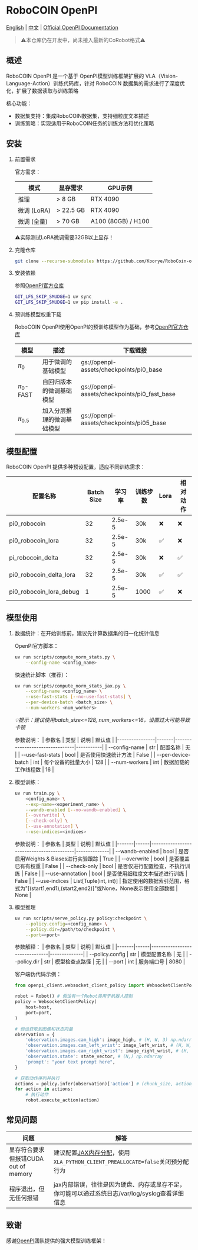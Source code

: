 # RoboCOIN OpenPI

[English](README.md) | [中文](README_zh-CN.md) | [Official OpenPI Documentation](README_openpi.md)

> ⚠️本仓库仍在开发中，尚未接入最新的CoRobot格式⚠️

## 概述

RoboCOIN OpenPI​ 是一个基于 OpenPI模型训练框架扩展的 VLA（Vision-Language-Action）训练代码库，针对 RoboCOIN 数据集的需求进行了深度优化，扩展了数据读取与训练策略

核心功能：
- 数据集支持：集成RoboCOIN数据集，支持细粒度文本描述
- 训练策略：实现适用于RoboCOIN任务的训练方法和优化策略

## 安装

1. 前置需求

    官方需求：

   | 模式 | 显存需求 | GPU示例 |
   |-------|------------------|----------------|
   | 推理	| > 8 GB | RTX 4090 |
   | 微调 (LoRA) | > 22.5 GB | RTX 4090 |
   | 微调 (全量) | > 70 GB | A100 (80GB) / H100 |

   ⚠️实际测试LoRA微调需要32GB以上显存！

2. 克隆仓库
   ```bash
   git clone --recurse-submodules https://github.com/Koorye/RoboCoin-openpi.git
   ```

3. 安装依赖

   参照[OpenPI官方仓库](https://github.com/Physical-Intelligence/openpi)
   ```bash
   GIT_LFS_SKIP_SMUDGE=1 uv sync
   GIT_LFS_SKIP_SMUDGE=1 uv pip install -e .
   ```

4. 预训练模型权重下载

   RoboCOIN OpenPI使用OpenPI的预训练模型作为基础，参考[OpenPI官方仓库](https://github.com/Physical-Intelligence/openpi)

   | 模型 | 描述 | 下载链接 |
   |-------|------------------|----------------|
   | $\pi_0$ | 用于微调的基础模型 | gs://openpi-assets/checkpoints/pi0_base |
   | $\pi_0$-FAST | 自回归版本的微调基础模型 | gs://openpi-assets/checkpoints/pi0_fast_base |
   | $\pi_{0.5}$ | 加入分层推理的微调基础模型 | gs://openpi-assets/checkpoints/pi05_base |

## 模型配置

RoboCOIN OpenPI 提供多种预设配置，适应不同训练需求：

| 配置名称 | Batch Size | 学习率 | 训练步数 | Lora | 相对动作 | 
|----------|------------|--------|----------|------|----------|
| pi0_robocoin | 32        | 2.5e-5   | 30k     | ❌   | ❌       |
| pi0_robocoin_lora | 32        | 2.5e-5   | 30k     | ✅   | ❌       |
| pi_robocoin_delta | 32        | 2.5e-5   | 30k     | ❌   | ✅       |
| pi0_robocoin_delta_lora | 32        | 2.5e-5   | 30k     | ✅   | ✅       |
| pi0_robocoin_lora_debug | 1      | 2.5e-5   | 1000     | ✅   | ❌       |

## 模型使用

1. 数据统计：在开始训练前，建议先计算数据集的归一化统计信息

   OpenPI官方脚本：
   ```bash
   uv run scripts/compute_norm_stats.py \
       --config-name <config_name>
   ```

   快速统计脚本（推荐）：
   ```bash
   uv run scripts/compute_norm_stats_jax.py \
       --config-name <config_name> \
       --use-fast-stats [--no-use-fast-stats] \
       --per-device-batch <batch_size> \
       --num-workers <num_workers>
   ```
   *💡​提示​：建议使用batch_size<=128, num_workers<=16，设置过大可能导致卡顿*

   参数说明：
    | 参数名           | 类型    | 说明                             | 默认值      |
    |----------------|-------|--------------------------------|-----------|
    | --config-name  | str   | 配置名称                           | 无         |
    | --use-fast-stats | bool  | 是否使用快速统计方法                    | False     |
    | --per-device-batch | int   | 每个设备的批量大小                     | 128        |
    | --num-workers  | int   | 数据加载的工作线程数                   | 16         |

2. 模型训练：
    ```bash
    uv run train.py \
        <config_name> \
        --exp-name=<experiment_name> \
        --wandb-enabled [--no-wandb-enabled] \
        [--overwrite] \
        [--check-only] \
        [--use-annotation] \
        --use-indices=<indices>
    ```

    参数说明：
    | 参数名 | 类型 | 说明 | 默认值 |
    |-------|------|------------------------------------------|--------------|
    | --wandb-enabled | bool | 是否启用Weights & Biases进行实验跟踪          | True          |
    | --overwrite    | bool | 是否覆盖已有有权重                      | False       |
    | --check-only | bool | 是否仅进行配置检查，不执行训练               | False        |
    | --use-annotation | bool | 是否使用细粒度文本描述进行训练              | False          |
    | --use-indices  | List[Tuple(int, int)] | 指定使用的数据索引范围，格式为"[(start1,end1),(start2,end2)]"或None，None表示使用全部数据 | None |

3. 模型推理
    ```bash
    uv run scripts/serve_policy.py policy:checkpoint \
        --policy.config=<config_name> \
        --policy.dir=/path/to/checkpoint \
        --port=<port>
    ```

    参数解释：
    | 参数名 | 类型 | 说明 | 默认值 |
    |-------|------|-------------------------------|--------------|
    | --policy.config | str  | 模型配置名称                     | 无           |
    | --policy.dir    | str  | 模型检查点路径                   | 无           |
    | --port          | int  | 服务端口号                       | 8080         |

    客户端伪代码示例：
    ```python
    from openpi_client.websocket_client_policy import WebsocketClientPolicy

    robot = Robot() # 假设有一个Robot类用于机器人控制
    policy = WebsocketClientPolicy(
        host=host,
        port=port,
    )

    # 假设获取到图像和状态向量
    observation = {
        'observation.images.cam_high': image_high, # (H, W, 3) np.ndarray
        'observation.images.cam_left_wrist': image_left_wrist, # (H, W, 3) np.ndarray
        'observation.images.cam_right_wrist': image_right_wrist, # (H, W, 3) np.ndarray
        'observation.state': state_vector, # (N,) np.ndarray
        'prompt': "your text prompt here",
    }
    
    # 获取动作序列并执行
    actions = policy.infer(observation)['action'] # (chunk_size, action_dim) np.ndarray
    for action in actions:
        # 执行动作
        robot.execute_action(action) 
    ```

## 常见问题

| 问题 | 解答 |
|------|------|
| 显存符合要求但报错CUDA out of memory | 建议配置[JAX内存分配](https://jax.net.cn/en/latest/gpu_memory_allocation.html)，使用`XLA_PYTHON_CLIENT_PREALLOCATE=false`关闭预分配行为 | 
| 程序退出，但无任何报错 | jax内部错误，往往是因为硬盘、内存或显存不足，你可能可以通过系统日志/var/log/syslog查看详细信息 |

## 致谢

感谢[OpenPI](https://github.com/Physical-Intelligence/openpi)团队提供的强大模型训练框架！